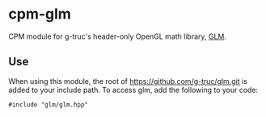 cpm-glm
=======

CPM module for g-truc's header-only OpenGL math library,
[GLM](http://glm.g-truc.net).

Use
---

When using this module, the root of https://github.com/g-truc/glm.git is added
to your include path. To access glm, add the following to your code:

```
#include "glm/glm.hpp"
```

